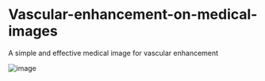 # Vascular-enhancement-on-medical-images
A simple and effective medical image for vascular enhancement



![image]( https://github.com/oraclBH/Vascular-enhancement-on-medical-images/tree/main/Screenshots/vascularenhance.jpg)
